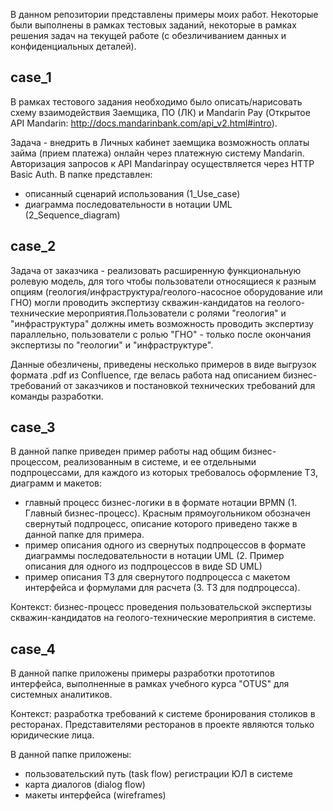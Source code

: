 В данном репозитории представлены примеры моих работ. Некоторые были выполнены в рамках тестовых заданий, некоторые в рамках решения задач на текущей работе (с обезличиванием данных и конфиденциальных деталей).

## case_1
В рамках тестового задания необходимо было описать/нарисовать схему взаимодействия Заемщика, ПО (ЛК) и Mandarin Pay (Открытое API Mandarin: http://docs.mandarinbank.com/api_v2.html#intro). 

Задача - внедрить в Личных кабинет заемщика возможность оплаты займа (прием платежа) онлайн через платежную систему Mandarin. Авторизация запросов к API Mandarinpay осуществляется через HTTP Basic Auth. 
В папке представлен:
- описанный сценарий использования (1_Use_case)
- диаграмма последовательности в нотации UML (2_Sequence_diagram)

## case_2
Задача от заказчика - реализовать расширенную функциональную ролевую модель, для того чтобы пользователи относящиеся к разным опциям (геология/инфраструктура/геолого-насосное оборудование или ГНО) могли проводить экспертизу скважин-кандидатов на геолого-технические мероприятия.Пользователи с ролями "геология" и "инфраструктура" должны иметь возможность проводить экспертизу параллельно, пользователи с ролью "ГНО" - только после окончания экспертизы по "геологии" и "инфраструктуре".

Данные обезличены, приведены несколько примеров в виде выгрузок формата .pdf из Confluence, где велась работа над описанием бизнес-требований от заказчиков и постановкой технических требований для команды разработки.

## case_3
В данной папке приведен пример работы над общим бизнес-процессом, реализованным в системе, и ее отдельными подпроцессами, для каждого из которых требовалось оформление ТЗ, диаграмм и макетов:
- главный процесс бизнес-логики в в формате нотации BPMN (1. Главный бизнес-процесс). Красным прямоугольником обозначен свернутый подпроцесс, описание которого приведено также в данной папке для примера.
- пример описания одного из свернутых подпроцессов в формате диаграммы последовательности в нотации UML (2. Пример описания для одного из подпроцессов в виде SD UML)
- пример описания ТЗ для свернутого подпроцесса с макетом интерфейса и формулами для расчета (3. ТЗ для подпроцесса).

Контекст: бизнес-процесс проведения пользовательской экспертизы скважин-кандидатов на геолого-технические мероприятия в системе.

## case_4
В данной папке приложены примеры разработки прототипов интерфейса, выполненные в рамках учебного курса "OTUS" для системных аналитиков. 

Контекст: разработка требований к системе бронирования столиков в ресторанах. Представителями ресторанов в проекте являются только юридические лица.

В данной папке приложены:
- пользовательский путь (task flow) регистрации ЮЛ в системе
- карта диалогов (dialog flow)
- макеты интерфейса (wireframes)
